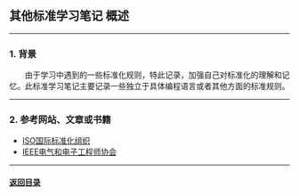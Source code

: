 ## 其他标准学习笔记 概述
---
### 1. 背景

&emsp;&emsp;由于学习中遇到的一些标准化规则，特此记录，加强自己对标准化的理解和记忆。此标准学习笔记主要记录一些独立于具体编程语言或者其他方面的标准规则。

---
### 2. 参考网站、文章或书籍

+ [ISO国际标准化组织](https://www.iso.org)
+ [IEEE电气和电子工程师协会](https://www.ieee.org/)

---

#### [返回目录](./)
